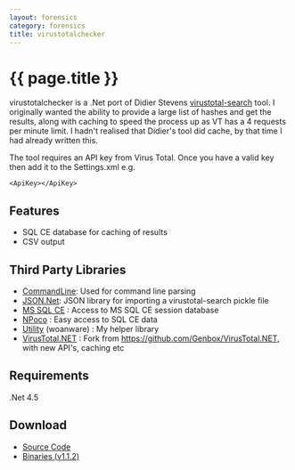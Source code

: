 ```yaml
---
layout: forensics
category: forensics
title: virustotalchecker
---
```


# {{ page.title }} #

virustotalchecker is a .Net port of Didier Stevens [virustotal-search](http://blog.didierstevens.com/2012/05/21/searching-with-virustotal/) tool. I originally wanted the ability to provide a large list of hashes and get the results, along with caching to speed the process up as VT has a 4 requests per minute limit. I hadn't realised that Didier's tool did cache, by that time I had already written this.

The tool requires an API key from Virus Total. Once you have a valid key then add it to the Settings.xml e.g.

    <ApiKey></ApiKey>

## Features ##

- SQL CE database for caching of results
- CSV output

## Third Party Libraries ##
- [CommandLine](https://github.com/gsscoder/commandline): Used for command line parsing
- [JSON.Net](http://json.codeplex.com/): JSON library for importing a virustotal-search pickle file
- [MS SQL CE](http://www.microsoft.com/en-us/download/details.aspx?id=30709) : Access to MS SQL CE session database
- [NPoco](https://github.com/schotime/NPoco) : Easy access to SQL CE data
- [Utility](http://www.woanware.co.uk) (woanware) : My helper library
- [VirusTotal.NET](https://github.com/woanware/VirusTotal.NET) : Fork from https://github.com/Genbox/VirusTotal.NET, with new API's, caching etc

## Requirements ##

.Net 4.5

## Download ##

- [Source Code](https://github.com/woanware/virustotalchecker)
- [Binaries (v1.1.2)](/downloads/virustotalchecker.v1.1.2.zip)